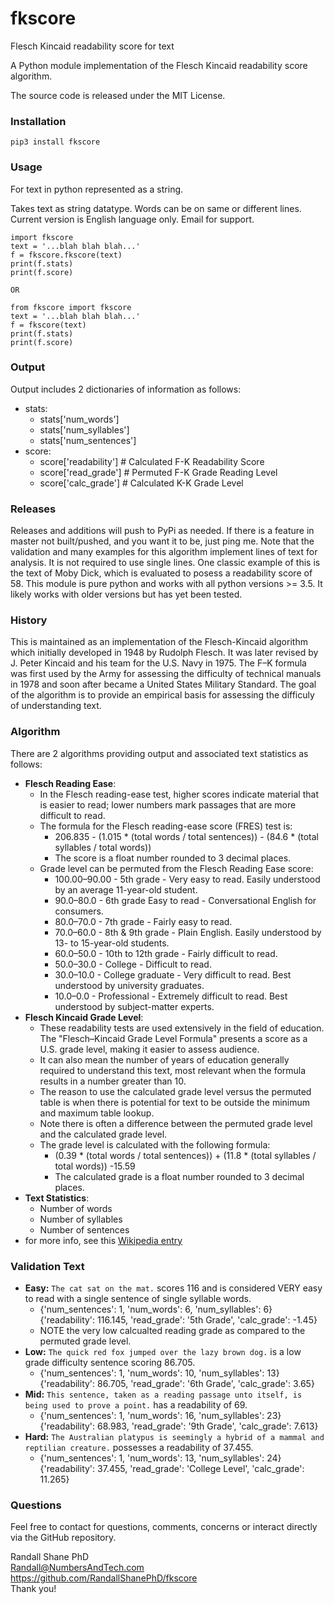 fkscore
====

Flesch Kincaid readability score for text

A Python module implementation of the Flesch Kincaid readability score algorithm.

The source code is released under the MIT License.

### Installation ###
    pip3 install fkscore

### Usage ###
For text in python represented as a string.

Takes text as string datatype.  Words can be on same or different lines.  Current version is English language only.  Email for support.

    import fkscore
    text = '...blah blah blah...'
    f = fkscore.fkscore(text)
    print(f.stats)
    print(f.score)

    OR

    from fkscore import fkscore
    text = '...blah blah blah...'
    f = fkscore(text)
    print(f.stats)
    print(f.score)

### Output ###
Output includes 2 dictionaries of information as follows:
* stats:
  * stats['num_words']
  * stats['num_syllables']
  * stats['num_sentences']
* score:
  * score['readability']  # Calculated F-K Readability Score
  * score['read_grade']   # Permuted F-K Grade Reading Level
  * score['calc_grade']   # Calculated K-K Grade Level

### Releases ###
Releases and additions will push to PyPi as needed. If there is a feature in master not built/pushed, and you want it to be, just ping me. 
Note that the validation and many examples for this algorithm implement lines of text for analysis. It is not required to use single lines. 
One classic example of this is the text of Moby Dick, which is evaluated to posess a readability score of 58.
This module is pure python and works with all python versions >= 3.5. It likely works with older versions but has yet been tested.


### History ###
This is maintained as an implementation of the Flesch-Kincaid algorithm which initially developed in 1948 by Rudolph Flesch. 
It was later revised by J. Peter Kincaid and his team for the U.S. Navy in 1975. The F–K formula was first used by the Army for 
assessing the difficulty of technical manuals in 1978 and soon after became a United States Military Standard. The goal of the 
algorithm is to provide an empirical basis for assessing the difficuly of understanding text.

### Algorithm ###
There are 2 algorithms providing output and associated text statistics as follows:
- **Flesch Reading Ease**: 
  - In the Flesch reading-ease test, higher scores indicate material that is easier to read; lower numbers mark passages that are more difficult to read.
  - The formula for the Flesch reading-ease score (FRES) test is:
    - 206.835 - (1.015 * (total words / total sentences)) - (84.6 * (total syllables / total words))
    - The score is a float number rounded to 3 decimal places.
  - Grade level can be permuted from the Flesch Reading Ease score:
    - 100.00–90.00 - 5th grade - Very easy to read. Easily understood by an average 11-year-old student. 
    - 90.0–80.0 - 6th grade	Easy to read - Conversational English for consumers. 
    - 80.0–70.0 - 7th grade - Fairly easy to read. 
    - 70.0–60.0	- 8th & 9th grade - Plain English. Easily understood by 13- to 15-year-old students. 
    - 60.0–50.0	- 10th to 12th grade - Fairly difficult to read. 
    - 50.0–30.0	- College - Difficult to read. 
    - 30.0–10.0	- College graduate - Very difficult to read. Best understood by university graduates. 
    - 10.0–0.0 - Professional - Extremely difficult to read. Best understood by subject-matter experts.
- **Flesch Kincaid Grade Level**:
  - These readability tests are used extensively in the field of education. The "Flesch–Kincaid Grade Level Formula" presents a score as a U.S. grade level, making it easier to assess audience.
  - It can also mean the number of years of education generally required to understand this text, most relevant when the formula results in a number greater than 10.
  - The reason to use the calculated grade level versus the permuted table is when there is potential for text to be outside the minimum and maximum table lookup.
  - Note there is often a difference between the permuted grade level and the calculated grade level.
  - The grade level is calculated with the following formula:
    - (0.39 * (total words / total sentences)) + (11.8 * (total syllables / total words)) -15.59
    - The calculated grade is a float number rounded to 3 decimal places.
- **Text Statistics**:
  - Number of words
  - Number of syllables
  - Number of sentences
- for more info, see this [Wikipedia entry](https://en.wikipedia.org/wiki/Flesch–Kincaid_readability_tests) 

### Validation Text ###
- **Easy:** `The cat sat on the mat.` scores 116 and is considered VERY easy to read with a single sentence of single syllable words. 
  - {'num_sentences': 1, 'num_words': 6, 'num_syllables': 6} {'readability': 116.145, 'read_grade': '5th Grade', 'calc_grade': -1.45} 
  - NOTE the very low calcualted reading grade as compared to the permuted grade level. <br />
- **Low:** `The quick red fox jumped over the lazy brown dog.` is a low grade difficulty sentence scoring 86.705. 
  - {'num_sentences': 1, 'num_words': 10, 'num_syllables': 13} {'readability': 86.705, 'read_grade': '6th Grade', 'calc_grade': 3.65} <br />
- **Mid:** `This sentence, taken as a reading passage unto itself, is being used to prove a point.` has a readability of 69. 
  - {'num_sentences': 1, 'num_words': 16, 'num_syllables': 23} {'readability': 68.983, 'read_grade': '9th Grade', 'calc_grade': 7.613} <br />
- **Hard:** `The Australian platypus is seemingly a hybrid of a mammal and reptilian creature.` possesses a readability of 37.455. 
  - {'num_sentences': 1, 'num_words': 13, 'num_syllables': 24} {'readability': 37.455, 'read_grade': 'College Level', 'calc_grade': 11.265} <br />


### Questions ###
Feel free to contact for questions, comments, concerns or interact directly via the GitHub repository.

Randall Shane PhD<br />
Randall@NumbersAndTech.com<br />
https://github.com/RandallShanePhD/fkscore<br />
Thank you!
